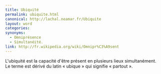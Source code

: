 ```yaml
---
title: Ubiquité
permalink: ubiquite.html
canonical: http://lachal.neamar.fr/Ubiquite
layout: word
categories:
synonyms:
  - Omniprésence
  - Simultanéité.
link: http://fr.wikipedia.org/wiki/Omnipr%C3%A9sent
---
```


L'ubiquité est la capacité d'être présent en plusieurs lieux simultanément. Le terme est dérivé du latin « ubique » qui signifie « partout ».

